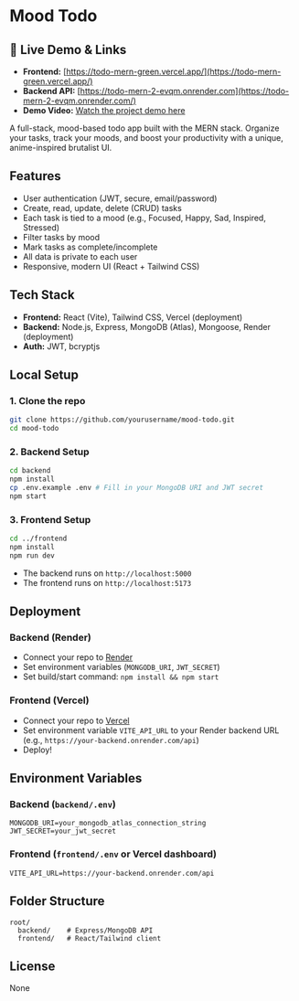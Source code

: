# Mood Todo

## 🚀 Live Demo & Links

- **Frontend:** [https://todo-mern-green.vercel.app/](https://todo-mern-green.vercel.app/)
- **Backend API:** [https://todo-mern-2-evqm.onrender.com](https://todo-mern-2-evqm.onrender.com/)
- **Demo Video:** [Watch the project demo here](https://www.loom.com/share/3a07d6bf454c4c4faf4ef543aec60b22?sid=68b58988-b0b2-4ea0-b5ee-bb216c69c0d5)

A full-stack, mood-based todo app built with the MERN stack. Organize your tasks, track your moods, and boost your productivity with a unique, anime-inspired brutalist UI.

## Features
- User authentication (JWT, secure, email/password)
- Create, read, update, delete (CRUD) tasks
- Each task is tied to a mood (e.g., Focused, Happy, Sad, Inspired, Stressed)
- Filter tasks by mood
- Mark tasks as complete/incomplete
- All data is private to each user
- Responsive, modern UI (React + Tailwind CSS)

## Tech Stack
- **Frontend:** React (Vite), Tailwind CSS, Vercel (deployment)
- **Backend:** Node.js, Express, MongoDB (Atlas), Mongoose, Render (deployment)
- **Auth:** JWT, bcryptjs

## Local Setup

### 1. Clone the repo
```bash
git clone https://github.com/yourusername/mood-todo.git
cd mood-todo
```

### 2. Backend Setup
```bash
cd backend
npm install
cp .env.example .env # Fill in your MongoDB URI and JWT secret
npm start
```

### 3. Frontend Setup
```bash
cd ../frontend
npm install
npm run dev
```

- The backend runs on `http://localhost:5000`
- The frontend runs on `http://localhost:5173`

## Deployment

### Backend (Render)
- Connect your repo to [Render](https://render.com/)
- Set environment variables (`MONGODB_URI`, `JWT_SECRET`)
- Set build/start command: `npm install && npm start`

### Frontend (Vercel)
- Connect your repo to [Vercel](https://vercel.com/)
- Set environment variable `VITE_API_URL` to your Render backend URL (e.g., `https://your-backend.onrender.com/api`)
- Deploy!

## Environment Variables

### Backend (`backend/.env`)
```
MONGODB_URI=your_mongodb_atlas_connection_string
JWT_SECRET=your_jwt_secret
```

### Frontend (`frontend/.env` or Vercel dashboard)
```
VITE_API_URL=https://your-backend.onrender.com/api
```

## Folder Structure
```
root/
  backend/    # Express/MongoDB API
  frontend/   # React/Tailwind client
```

## License
None
